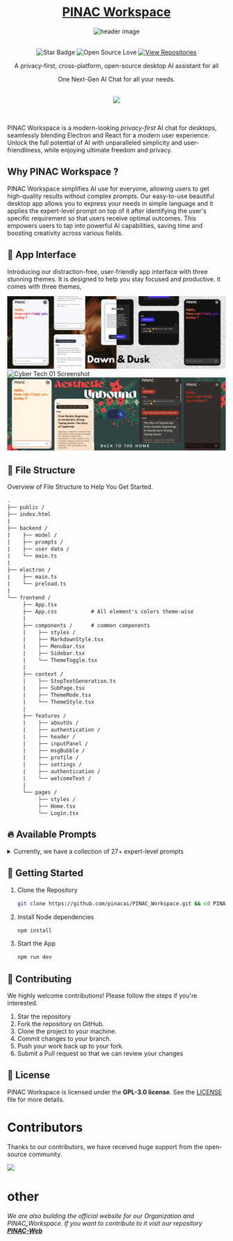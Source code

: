 <div align="center">

<h1 style="border-bottom: none">
    <b><a href="https://github.com/pinacai">PINAC Workspace</a></b>
</h1>

<img src="https://github.com/pinacai/PINAC_Workspace/blob/main/assets/header 2.png" alt="header image">

<br>
<br>

![Star Badge](https://img.shields.io/static/v1?label=%F0%9F%8C%9F&message=If%20Useful&style=style=flat&color=BC4E99)
![Open Source Love](https://badges.frapsoft.com/os/v1/open-source.svg?v=103)
[![View Repositories](https://img.shields.io/badge/View-Our_Repositories-blue?logo=GitHub)](https://github.com/pinacai?tab=repositories)

A privacy-first, cross-platform, open-source desktop AI assistant for all

One Next-Gen AI Chat for all your needs.
<br>
<br>

![](https://skillicons.dev/icons?i=react,typescript,vite,electron)

</div>

<br />

PINAC Workspace is a modern-looking _privacy-first_ AI chat for desktops, seamlessly blending Electron and React for a modern user experience. Unlock the full potential of AI with unparalleled simplicity and user-friendliness, while enjoying ultimate freedom and privacy.

## Why PINAC Workspace ?

PINAC Workspace simplifies AI use for everyone, allowing users to get high-quality results without complex prompts. Our easy-to-use beautiful desktop app allows you to express your needs in simple language and it applies the expert-level prompt on top of it after identifying the user's specific requirement so that users receive optimal outcomes. This empowers users to tap into powerful AI capabilities, saving time and boosting creativity across various fields.

## 🎨 App Interface

Introducing our distraction-free, user-friendly app interface with three stunning themes. It is designed to help you stay focused and productive. it comes with three themes,
<br />

<img src="https://github.com/pinacai/PINAC_Workspace/blob/main/assets/Dawn_%26_Dusk.jpg" alt="Dawn & Dusk Screenshot">
<img src="https://github.com/pinacai/PINAC_Workspace/blob/main/assets/Cyber Tech 01.jpg" alt="Cyber Tech 01 Screenshot">
<img src="https://github.com/pinacai/PINAC_Workspace/blob/main/assets/Aesthetic_Unbound.jpg" alt="Aesthetic Unbound Screenshot">

## 📂 File Structure

Overview of File Structure to Help You Get Started.

    .
    ├── public /
    ├── index.html
    |
    ├── backend /
    |    ├── model /
    |    ├── prompts /
    |    ├── user data /
    |    └── main.ts
    |
    ├── electron /
    |    ├── main.ts
    |    └── preload.ts
    |
    └── frontend /
         ├── App.tsx
         ├── App.css           # All element's colors theme-wise
         |
         ├── components /      # common components
         |    ├── styles /
         |    ├── MarkdownStyle.tsx
         |    ├── Menubar.tsx
         |    ├── Sidebar.tsx
         |    └── ThemeToggle.tsx
         |
         ├── context /
         |    ├── StopTextGeneration.ts
         |    ├── SubPage.tsx
         |    ├── ThemeMode.tsx
         |    └── ThemeStyle.tsx
         |
         ├── features /
         |    ├── aboutUs /
         |    ├── authentication /
         |    ├── header /
         |    ├── inputPanel /
         |    ├── msgBubble /
         |    ├── profile /
         |    ├── settings /
         |    ├── authentication /
         |    └── welcomeText /
         |
         └── pages /
              ├── styles /
              ├── Home.tsx
              └── Login.tsx

## 🔥 Available Prompts

<details>
<summary>
Currently, we have a collection of 27+ expert-level prompts
</summary>

|     | Prompt                                                                                                                                                                                           |
| --- | ------------------------------------------------------------------------------------------------------------------------------------------------------------------------------------------------ |
| 1   | <a href="https://github.com/pinacai/PINAC_Workspace/blob/main/backend/prompts/Summarize/Summarize.md">Summarize</a>                                                                              |
| 2   | <a href="https://github.com/pinacai/PINAC_Workspace/blob/main/backend/prompts/Summarize/Summarize%20In%20Micro.md">Summarize in Micro</a>                                                        |
| 3   | <a href="https://github.com/pinacai/PINAC_Workspace/blob/main/backend/prompts/Summarize/Summarize%20Lengthy%20Documents.md">Summarize Lengthy Documents</a>                                      |
| 4   | <a href="https://github.com/pinacai/PINAC_Workspace/blob/main/backend/prompts/Improve%20Writing/Improve%20Writing.md">Improve Writing</a>                                                        |
| 5   | <a href="https://github.com/pinacai/PINAC_Workspace/blob/main/backend/prompts/Improve%20Writing/Improve%20Academic%20Writing.md">Improve Academic Writing</a>                                    |
| 6   | <a href="https://github.com/pinacai/PINAC_Workspace/blob/main/backend/prompts/Code/Write%20Code.md">Write Code</a>                                                                               |
| 7   | <a href="https://github.com/pinacai/PINAC_Workspace/blob/main/backend/prompts/Code/Explain%20Complete%20Code.md">Explain Complete Code</a>                                                       |
| 8   | <a href="https://github.com/pinacai/PINAC_Workspace/blob/main/backend/prompts/Code/Explain%20Code%20as%20Require%20by%20User.md">Explain Code as Require by User</a>                             |
| 9   | <a href="https://github.com/pinacai/PINAC_Workspace/blob/main/backend/prompts/Writing/Write%20Essay.md">Write Essay</a>                                                                          |
| 10  | <a href="https://github.com/pinacai/PINAC_Workspace/blob/main/backend/prompts/Writing/Write%20Micro%20Essay.md">Write Micro Essay</a>                                                            |
| 11  | <a href="https://github.com/pinacai/PINAC_Workspace/blob/main/backend/prompts/Email/General%20Purpose%20Formal%20Email.md">General Purpose Formal Email</a>                                      |
| 12  | <a href="https://github.com/pinacai/PINAC_Workspace/blob/main/backend/prompts/Email/General%20Purpose%20Personal%20Email.md">General Purpose Informal Email</a>                                  |
| 13  | <a href="https://github.com/pinacai/PINAC_Workspace/blob/main/backend/prompts/Email/Acceptance%20Email.md">Acceptance Email</a>                                                                  |
| 14  | <a href="https://github.com/pinacai/PINAC_Workspace/blob/main/backend/prompts/Email/Acknowledgment%20Email.md">Acknowledgement Email</a>                                                         |
| 15  | <a href="https://github.com/pinacai/PINAC_Workspace/blob/main/backend/prompts/Email/Business%20Email%20(B2B%2C%20B2Employee%2C%20B2Investor).md">Business Email(B2B, B2Employee, B2Investor)</a> |
| 16  | <a href="https://github.com/pinacai/PINAC_Workspace/blob/main/backend/prompts/Email/Confirmation%20Email.md">Confirmation Email</a>                                                              |
| 17  | <a href="https://github.com/pinacai/PINAC_Workspace/blob/main/backend/prompts/Email/Effective%20Complaint%20Email.md">Effective Complaint Email</a>                                              |
| 18  | <a href="https://github.com/pinacai/PINAC_Workspace/blob/main/backend/prompts/Email/Effective%20Inquiry%20Email.md">Inquiry Email</a>                                                            |
| 19  | <a href="https://github.com/pinacai/PINAC_Workspace/blob/main/backend/prompts/Email/Formal%20Congratulation%20Email.md">Formal Congratulation Email</a>                                          |
| 20  | <a href="backend/prompts/Email/Formal Proposal Submission Email.md">Formal Proposal Submission Email</a>                                                                                         |
| 21  | <a href="https://github.com/pinacai/PINAC_Workspace/blob/main/backend/prompts/Email/Formal%20Thank%20You%20Email.md">Formal Thank You Email</a>                                                  |
| 22  | <a href="https://github.com/pinacai/PINAC_Workspace/blob/main/backend/prompts/Email/Formal%20Welcome%20Email.md">Formal Welcome Email</a>                                                        |
| 23  | <a href="https://github.com/pinacai/PINAC_Workspace/blob/main/backend/prompts/Email/Formal%20and%20Polite%20Apology%20Email.md">Polite Apology Email</a>                                         |
| 24  | <a href="https://github.com/pinacai/PINAC_Workspace/blob/main/backend/prompts/Email/General%20Purpose%20Academic%20Email.md">General Purpose Academic Email</a>                                  |
| 25  | <a href="https://github.com/pinacai/PINAC_Workspace/blob/main/backend/prompts/Email/Official%20Announcement%20Email.md">Official Announcement Email</a>                                          |
| 26  | <a href="https://github.com/pinacai/PINAC_Workspace/blob/main/backend/prompts/Email/Professional%20Recommendation%20Email.md">Professional Recommendation Email</a>                              |
| 27  | <a href="https://github.com/pinacai/PINAC_Workspace/blob/main/backend/prompts/Email/Professional%20Resignation%20Email.md">Professional Resignation Email</a>                                    |

</details>

## 🚀 Getting Started

1. Clone the Repository

   ```bash
   git clone https://github.com/pinacai/PINAC_Workspace.git && cd PINAC_Workspace
   ```

2. Install Node dependencies

   ```bash
   npm install
   ```

3. Start the App
   ```bash
   npm run dev
   ```

## 🎉 Contributing

We highly welcome contributions! Please follow the steps if you're interested.

1. Star the repository
2. Fork the repository on GitHub.
3. Clone the project to your machine.
4. Commit changes to your branch.
5. Push your work back up to your fork.
6. Submit a Pull request so that we can review your changes

## 📄 License

PINAC Workspace is licensed under the **GPL-3.0 license**. See the <a href="https://github.com/pinacai/PINAC_Workspace/blob/main/LICENSE">LICENSE</a> file for more details.

# Contributors

Thanks to our contributors, we have received huge support from the open-source community.

<a href="https://github.com/pinacai/PINAC_Workspace/graphs/contributors">
  <img src="https://contrib.rocks/image?repo=pinacai/PINAC_Workspace" />
</a>

# other

_We are also building the official website for our Organization and PINAC_Workspace. If you want to contribute to it visit our repository <a href="https://github.com/pinacai/PINAC_Web">**PINAC-Web**</a>_
